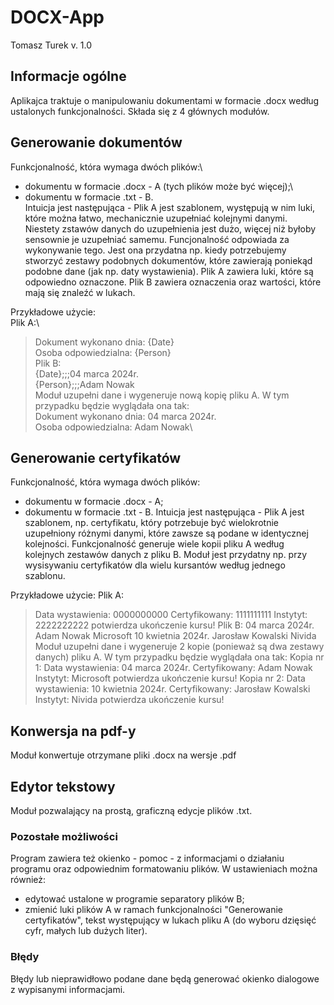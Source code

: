 # DOCX-App
Tomasz Turek
v. 1.0

## Informacje ogólne
Aplikajca traktuje o manipulowaniu dokumentami w formacie .docx według ustalonych funkcjonalności.
Składa się z 4 głównych modułów.

## Generowanie dokumentów
Funkcjonalność, która wymaga dwóch plików:\
- dokumentu w formacie .docx - A (tych plików może być więcej);\
- dokumentu w formacie .txt - B.\
Intuicja jest następująca - Plik A jest szablonem, występują w nim luki, które można łatwo, mechanicznie uzupełniać kolejnymi danymi.\
Niestety zstawów danych do uzupełnienia jest dużo, więcej niż byłoby sensownie je uzupełniać samemu.
Funcjonalność odpowiada za wykonywanie tego. Jest ona przydatna np. kiedy potrzebujemy stworzyć zestawy podobnych dokumentów, które zawierają poniekąd podobne dane (jak np. daty wystawienia).
Plik A zawiera luki, które są odpowiedno oznaczone. Plik B zawiera oznaczenia oraz wartości, które mają się znaleźć w lukach.

Przykładowe użycie:\
Plik A:\
> Dokument wykonano dnia: {Date}\
> Osoba odpowiedzialna: {Person}\
Plik B:\
> {Date};;;04 marca 2024r.\
> {Person};;;Adam Nowak\
Moduł uzupełni dane i wygeneruje nową kopię pliku A. W tym przypadku będzie wyglądała ona tak:\
> Dokument wykonano dnia: 04 marca 2024r.\
> Osoba odpowiedzialna: Adam Nowak\

## Generowanie certyfikatów
Funkcjonalność, która wymaga dwóch plików:
- dokumentu w formacie .docx - A;
- dokumentu w formacie .txt - B.
Intuicja jest następująca - Plik A jest szablonem, np. certyfikatu, który potrzebuje być wielokrotnie uzupełniony różnymi danymi, które zawsze są podane w identycznej kolejności.
Funkcjonalność generuje wiele kopii pliku A według kolejnych zestawów danych z pliku B. Moduł jest przydatny np. przy wysisywaniu certyfikatów dla wielu kursantów według jednego szablonu.

Przykładowe użycie:
Plik A:
> Data wystawienia: 0000000000
> Certyfikowany: 1111111111
> Instytyt: 2222222222 potwierdza ukończenie kursu!
Plik B:
> 04 marca 2024r.   Adam Nowak  Microsoft
> 10 kwietnia 2024r.   Jarosław Kowalski  Nivida
Moduł uzupełni dane i wygeneruje 2 kopie (ponieważ są dwa zestawy danych) pliku A. W tym przypadku będzie wyglądała ona tak:
Kopia nr 1:
> Data wystawienia: 04 marca 2024r.
> Certyfikowany: Adam Nowak
> Instytyt: Microsoft potwierdza ukończenie kursu!
Kopia nr 2:
> Data wystawienia: 10 kwietnia 2024r.
> Certyfikowany: Jarosław Kowalski
> Instytyt: Nivida potwierdza ukończenie kursu!

## Konwersja na pdf-y
Moduł konwertuje otrzymane pliki .docx na wersje .pdf

## Edytor tekstowy
Moduł pozwalający na prostą, graficzną edycje plików .txt.

### Pozostałe możliwości
Program zawiera też okienko - pomoc - z informacjami o działaniu programu oraz odpowiednim formatowaniu plików.
W ustawieniach można również:
- edytować ustalone w programie separatory plików B;
- zmienić luki plików A w ramach funkcjonalności "Generowanie certyfikatów", tekst występujący w lukach pliku A (do wyboru dzięsięć cyfr, małych lub dużych liter).

### Błędy
Błędy lub nieprawidłowo podane dane będą generować okienko dialogowe z wypisanymi informacjami.

